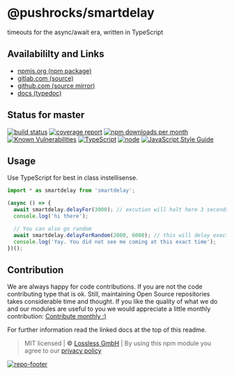 # @pushrocks/smartdelay
timeouts for the async/await era, written in TypeScript

## Availabililty and Links
* [npmjs.org (npm package)](https://www.npmjs.com/package/@pushrocks/smartdelay)
* [gitlab.com (source)](https://gitlab.com/pushrocks/smartdelay)
* [github.com (source mirror)](https://github.com/pushrocks/smartdelay)
* [docs (typedoc)](https://pushrocks.gitlab.io/smartdelay/)

## Status for master
[![build status](https://gitlab.com/pushrocks/smartdelay/badges/master/build.svg)](https://gitlab.com/pushrocks/smartdelay/commits/master)
[![coverage report](https://gitlab.com/pushrocks/smartdelay/badges/master/coverage.svg)](https://gitlab.com/pushrocks/smartdelay/commits/master)
[![npm downloads per month](https://img.shields.io/npm/dm/@pushrocks/smartdelay.svg)](https://www.npmjs.com/package/@pushrocks/smartdelay)
[![Known Vulnerabilities](https://snyk.io/test/npm/@pushrocks/smartdelay/badge.svg)](https://snyk.io/test/npm/@pushrocks/smartdelay)
[![TypeScript](https://img.shields.io/badge/TypeScript->=%203.x-blue.svg)](https://nodejs.org/dist/latest-v10.x/docs/api/)
[![node](https://img.shields.io/badge/node->=%2010.x.x-blue.svg)](https://nodejs.org/dist/latest-v10.x/docs/api/)
[![JavaScript Style Guide](https://img.shields.io/badge/code%20style-prettier-ff69b4.svg)](https://prettier.io/)

## Usage

Use TypeScript for best in class instellisense.

```javascript
import * as smartdelay from 'smartdelay';

(async () => {
  await smartdelay.delayFor(3000); // excution will halt here 3 seconds for this function scope BUT NOT BLOCK anything else
  console.log('hi there');

  // You can also go random
  await smartdelay.delayForRandom(2000, 6000); // this will delay exection somewhere between 2 and 6 seconds.
  console.log('Yay. You did not see me coming at this exact time');
})();
```

## Contribution

We are always happy for code contributions. If you are not the code contributing type that is ok. Still, maintaining Open Source repositories takes considerable time and thought. If you like the quality of what we do and our modules are useful to you we would appreciate a little monthly contribution: [Contribute monthly :)](https://lossless.link/contribute)

For further information read the linked docs at the top of this readme.

> MIT licensed | **&copy;** [Lossless GmbH](https://lossless.gmbh)
| By using this npm module you agree to our [privacy policy](https://lossless.gmbH/privacy)

[![repo-footer](https://lossless.gitlab.io/publicrelations/repofooter.svg)](https://maintainedby.lossless.com)

